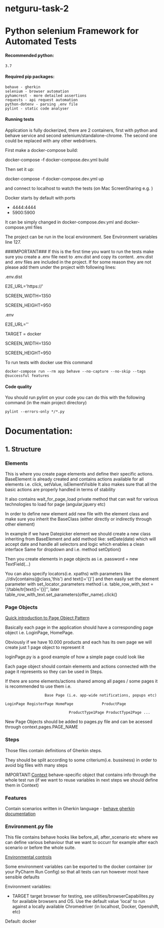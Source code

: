 # netguru-task-2
# Python selenium Framework for Automated Tests

#### Recommended python:
    3.7
    
#### Required pip packages:

    behave - gherkin
    selenium - browser automation
    pyhamcrest - more detailed assertions
    requests - api request automation
    python-dotenv - parsing .env file
    pylint - static code analyser

#### Running tests

Application is fully dockerized, there are 2 containers, first with python and behave service and second selenium/standalone-chrome.
The second one could be replaced with any other webdrivers.

First make a docker-compose build:
  
   docker-compose -f docker-compose.dev.yml build

Then set it up:
   
   docker-compose -f docker-compose.dev.yml up

and connect to localhost to watch the tests (on Mac ScreenSharing e.g. )

Docker starts by default with ports
- 4444:4444
- 5900:5900

It can be simply changed in docker-compose.dev.yml and docker-compose.yml files

The project can be run in the local environment. See Environment variables line 127.

###IMPORTANT###
If this is the first time you want to run the tests make sure you create a .env file next to .env.dist and copy its content.
.env.dist and .env files are included in the project. If for some reason they are not please add them under the project with following lines:

.env.dist

E2E_URL='https://'

SCREEN_WIDTH=1350

SCREEN_HEIGHT=950

.env

E2E_URL=''

TARGET = docker

SCREEN_WIDTH=1350

SCREEN_HEIGHT=950

To run tests with docker use this command

    docker-compose run --rm app behave --no-capture --no-skip --tags @successful features 
    
#### Code quality

You should run pylint on your code you can do this with the following command (in the main project directory)

    pylint --errors-only */*.py

# Documentation:

## 1. Structure

### Elements
This is where you create page elements and define their specific actions.
BaseElement is already created and contains actions available for all elements i.e. click, setValue, isElementVisible
It also makes sure that all the basic actions are properly handled in terms of stability

It also contains wait_for_page_load private method that can wait for various technologies to load for page (angular,jquery etc)

In order to define new element add new file with the element class and make sure you inherit the BaseClass (either
directly or indirectly through other element)

In example if we have Datepicker element we should create a new class inheriting from BaseElement and add method like:
setDate(date) which will accept date and handle all selectors and logic which enables a clean interface
Same for dropdown and i.e. method setOption()

Then you create elements in page objects as i.e. password = new TextField(...)

You can also specify locators(i.e. xpaths) with parameters like .//div[contains(@class,'this') and text()='{}']
and then easily set the element parameter with set_locator_parameters method
i.e. table_row_with_text = '//table/tr[text()='{}]'', later table_row_with_text.set_parameters(offer_name).click()

### Page Objects
[Quick introduction to Page Object Pattern](https://www.pluralsight.com/guides/getting-started-with-page-object-pattern-for-your-selenium-tests)

Basically each page in the application should have a corresponding page object i.e. LoginPage, HomePage.

Obviously if we have 10.000 products and each has its own page we will create just 1 page object to represent it

loginPage.py is a good example of how a simple page could look like

Each page object should contain elements and actions connected with the page it represents so they can be used in Steps.

If there are some elements/actions shared among all pages / some pages it is recommended to use them i.e.

                      Base Page (i.e. app-wide notifications, popups etc)

    LoginPage RegisterPage HomePage             ProductPage

                                 ProductType1Page ProductType2Page ...

New Page Objects should be added to pages.py file and can be acessed through context.pages.PAGE_NAME

### Steps
Those files contain definitions of Gherkin steps.

They should be split according to some criterium(i.e. bussiness) in order to avoid big files with many steps

IMPORTANT:[Context](https://pythonhosted.org/behave/context_attributes.html) behave-specific object that contains info
through the whole test run (if we want to reuse variables in next steps we should define them in Context)

### Features
Contain scenarios written in Gherkin language - [behave gherkin documentation](http://pythonhosted.org/behave/philosophy.html#the-gherkin-language)

### Environment.py file
This file contains behave hooks like before_all, after_scenario etc where we can define various behaviour that we want
to occurr for example after each scenario or before the whole suite.

[Environmental controls](http://pythonhosted.org/behave/tutorial.html#environmental-controls)

Some environment variables can be exported to the docker container (or your PyCharm Run Config) so that all tests can 
run however most have sensible defaults

Environment variables:
- TARGET target browser for testing, see utilities/browserCapabilites.py for available browsers and OS. 
Use the default value 'local' to run against a locally available Chromedriver (in localhost, Docker, Openshift, etc)

Default: docker
